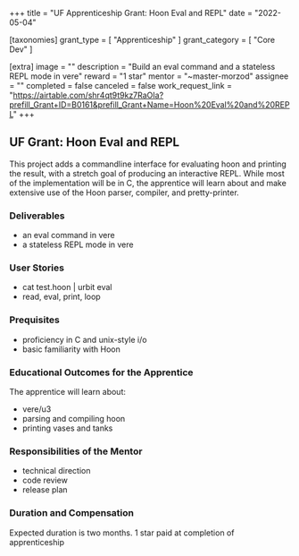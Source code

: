 +++
title = "UF Apprenticeship Grant: Hoon Eval and REPL"
date = "2022-05-04"

[taxonomies]
grant_type = [ "Apprenticeship" ]
grant_category = [ "Core Dev" ]

[extra]
image = ""
description = "Build an eval command and a stateless REPL mode in vere"
reward = "1 star"
mentor = "~master-morzod"
assignee = ""
completed = false
canceled = false
work_request_link = "https://airtable.com/shr4qt9t9kz7RaOIa?prefill_Grant+ID=B0161&prefill_Grant+Name=Hoon%20Eval%20and%20REPL"
+++

## UF Grant: Hoon Eval and REPL

This project adds a commandline interface for evaluating hoon and printing the result, with a stretch goal of producing an interactive REPL. While most of the implementation will be in C, the apprentice will learn about and make extensive use of the Hoon parser, compiler, and pretty-printer.

### Deliverables

- an eval command in vere
- a stateless REPL mode in vere

### User Stories

- cat test.hoon | urbit eval
- read, eval, print, loop

### Prequisites

- proficiency in C and unix-style i/o
- basic familiarity with Hoon

### Educational Outcomes for the Apprentice

The apprentice will learn about:

- vere/u3
- parsing and compiling hoon
- printing vases and tanks

### Responsibilities of the Mentor

- technical direction
- code review
- release plan

### Duration and Compensation

Expected duration is two months.
1 star paid at completion of apprenticeship
